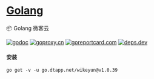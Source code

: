 <h1>
<a href="https://www.dtapp.net/">Golang</a>
</h1>

📦 Golang 微客云

[comment]: <> (go)
[![godoc](https://pkg.go.dev/badge/go.dtapp.net/wikeyun?status.svg)](https://pkg.go.dev/go.dtapp.net/wikeyun)
[![goproxy.cn](https://goproxy.cn/stats/go.dtapp.net/wikeyun/badges/download-count.svg)](https://goproxy.cn/stats/go.dtapp.net/wikeyun)
[![goreportcard.com](https://goreportcard.com/badge/go.dtapp.net/wikeyun)](https://goreportcard.com/report/go.dtapp.net/wikeyun)
[![deps.dev](https://img.shields.io/badge/deps-go-red.svg)](https://deps.dev/go/go.dtapp.net%2Fwikeyun)

#### 安装

```shell
go get -v -u go.dtapp.net/wikeyun@v1.0.39
```
